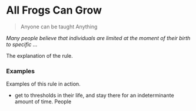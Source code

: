 # All Frogs Can Grow

> Anyone can be taught Anything

*Many people believe that individuals are limited at the moment of their birth to specific ...*

The explanation of the rule.

### Examples

Examples of this rule in action.

- get to thresholds in their life, and stay there for an indeterminante amount of time. People
